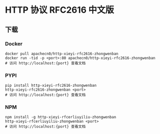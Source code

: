 # HTTP 协议  RFC2616  中文版

## 下载

### Docker

```
docker pull apachecn0/http-xieyi-rfc2616-zhongwenban
docker run -tid -p <port>:80 apachecn0/http-xieyi-rfc2616-zhongwenban
# 访问 http://localhost:{port} 查看文档
```

### PYPI

```
pip install http-xieyi-rfc2616-zhongwenban
http-xieyi-rfc2616-zhongwenban <port>
# 访问 http://localhost:{port} 查看文档
```

### NPM

```
npm install -g http-xieyi-rfcerliuyiliu-zhongwenban
http-xieyi-rfcerliuyiliu-zhongwenban <port>
# 访问 http://localhost:{port} 查看文档
```